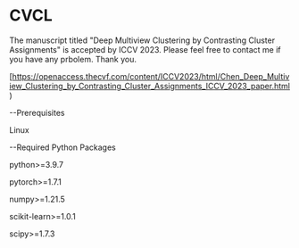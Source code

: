 # CVCL

The manuscript titled "Deep Multiview Clustering by Contrasting Cluster Assignments" is accepted by ICCV 2023. Please feel free to contact me if you have any prbolem. Thank you.

[https://openaccess.thecvf.com/content/ICCV2023/html/Chen_Deep_Multiview_Clustering_by_Contrasting_Cluster_Assignments_ICCV_2023_paper.html)

--Prerequisites

Linux

--Required Python Packages

python>=3.9.7

pytorch>=1.7.1

numpy>=1.21.5

scikit-learn>=1.0.1

scipy>=1.7.3
